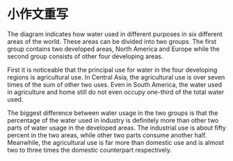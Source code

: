 # 小作文重写

The diagram indicates how water used in different purposes in six different areas of the world. These areas can be divided into two groups. The first group contains two developed areas, North America and Europe while the second group consists of other four developing areas.

First it is noticeable that the principal use for water in the four developing regions is agricultural use. In Central Asia, the agricultural use is over seven times of the sum of other two uses. Even in South America, the water used in agriculture and home still do not even occupy one-third of the total water used. 

The biggest difference between water usage in the two groups is that the percentage of the water used in industry is definitely more than other two parts of water usage in the developed areas. The industrial use is about fifty percent in the two areas, while other two parts consume another half. Meanwhile, the agricultural use is far more than domestic use and is almost two to three times the domestic counterpart respectively.
